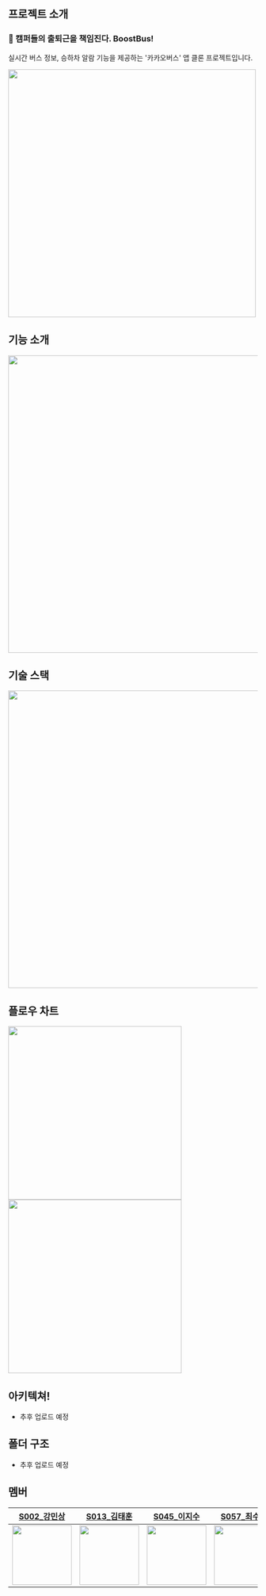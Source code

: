 ## 프로젝트 소개

### 🚌 캠퍼들의 출퇴근을 책임진다. BoostBus!
 실시간 버스 정보, 승하차 알람 기능을 제공하는 '카카오버스' 앱 클론 프로젝트입니다.
 
<img src="https://i.imgur.com/dOySabd.png" width="500">

## 기능 소개
<img src="https://i.imgur.com/RjXWfVO.png" width=600>

## 기술 스택
<img src="https://i.imgur.com/BEKDl4w.png" width=600>

## 플로우 차트

<img src="https://i.imgur.com/1oD1tXG.png" width=350>
<img src="https://i.imgur.com/7EfFrsx.png" width=350>

## 아키텍쳐!

- 추후 업로드 예정

## 폴더 구조 
- 추후 업로드 예정

## 멤버

|[S002_강민상](https://github.com/FreeDeveloper97)|[S013_김태훈](https://github.com/Modyhoon)|[S045_이지수](https://github.com/tmfrlrkvlek)|[S057_최수정](https://github.com/sujeong000)|
|:--------:|:--------:|:--------:|:--------:|
|<img src="https://ca.slack-edge.com/T02B3276ZT4-U02C6GMQGTB-4082b2edb8b9-72" width=120>|<img src="https://avatars.githubusercontent.com/u/43032377?v=4" width=120>|<img src="https://i.imgur.com/ewsANUD.jpg" width=120>|<img src="https://user-images.githubusercontent.com/43032377/138319027-cdea425b-ca18-4ff0-b0ef-9656394c7d64.png" width=120>|
